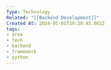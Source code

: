 ```yaml
---
Type: Technology
Related: "[[Backend Development]]"
Created At: 2024-05-01T19:29:45.061Z
tags:
- area
- tech
- backend
- framework
- python
---
```

